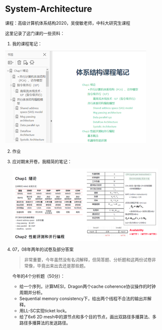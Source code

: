 # System-Architecture
课程：高级计算机体系结构2020，吴俊敏老师，中科大研究生课程

这里记录了这门课的一些资料：

1. 我的课程笔记：

<img src="README.assets/image-20200708211934768.png" alt="image-20200708211934768" style="zoom:50%;" />

2. 作业

3. 应对期末开卷，我精简的笔记：

   ![image-20200708212059860](README.assets/image-20200708212059860.png)

4. 07，08年两年的试卷及部分答案

   > 非常重要，今年虽然没有名词解释，但简答题、分析题和这两份试卷非常像，毕竟出来出去还是那些题。

   今年的4个分析题（50分）：

   - 给一个序列，计算MESI，Dragon两个cache coherence协议操作的时钟周期并分析。
   - Sequential memory consistency下，给出两个线程不合法的输出并解释。
   - 用LL-SC实现ticket lock。
   - 给了6x6 2D mesh中的源节点和多个目的节点，画出双路径多播算法、多路径多播算法的发送路径。

   